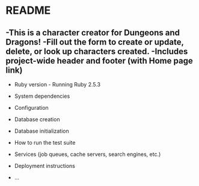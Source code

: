 # README

-This is a character creator for Dungeons and Dragons!
-Fill out the form to create or update, delete, or look up characters created.
-Includes project-wide header and footer (with Home page link)
-



* Ruby version - Running Ruby 2.5.3

* System dependencies

* Configuration

* Database creation

* Database initialization

* How to run the test suite

* Services (job queues, cache servers, search engines, etc.)

* Deployment instructions

* ...
